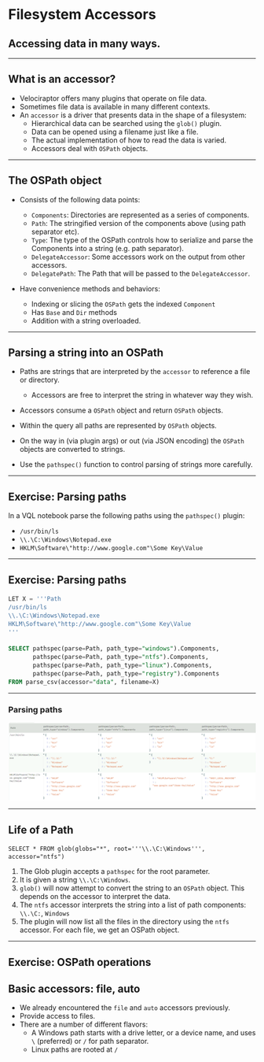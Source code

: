 <!-- .slide: class="title" -->

# Filesystem Accessors

## Accessing data in many ways.

---

<!-- .slide: class="content small-font" -->

## What is an accessor?

* Velociraptor offers many plugins that operate on file data.
* Sometimes file data is available in many different contexts.
* An `accessor` is a driver that presents data in the shape of a
  filesystem:
  * Hierarchical data can be searched using the `glob()` plugin.
  * Data can be opened using a filename just like a file.
  * The actual implementation of how to read the data is varied.
  * Accessors deal with `OSPath` objects.

---

<!-- .slide: class="content small-font" -->

## The OSPath object

* Consists of the following data points:
   * `Components`: Directories are represented as a series of
     components.
   * `Path`: The stringified version of the components above (using path separator etc).
   * `Type`: The type of the OSPath controls how to serialize and
     parse the Components into a string (e.g. path separator).
   * `DelegateAccessor`: Some accessors work on the output from other accessors.
   * `DelegatePath`: The Path that will be passed to the `DelegateAccessor`.

* Have convenience methods and behaviors:
   * Indexing or slicing the `OSPath` gets the indexed `Component`
   * Has `Base` and `Dir` methods
   * Addition with a string overloaded.

---

<!-- .slide: class="content small-font" -->
## Parsing a string into an OSPath

* Paths are strings that are interpreted by the `accessor` to
  reference a file or directory.
   * Accessors are free to interpret the string in whatever way they
     wish.

* Accessors consume a `OSPath` object and return `OSPath` objects.
* Within the query all paths are represented by `OSPath` objects.
* On the way in (via plugin args) or out (via JSON encoding) the
  `OSPath` objects are converted to strings.
* Use the `pathspec()` function to control parsing of strings more
  carefully.

---

<!-- .slide: class="content small-font" -->

## Exercise: Parsing paths

In a VQL notebook parse the following paths using the `pathspec()`
plugin:

* `/usr/bin/ls`
* `\\.\C:\Windows\Notepad.exe`
* `HKLM\Software\"http://www.google.com"\Some Key\Value`

---

<!-- .slide: class="content " -->

## Exercise: Parsing paths

```sql
LET X = '''Path
/usr/bin/ls
\\.\C:\Windows\Notepad.exe
HKLM\Software\"http://www.google.com"\Some Key\Value
'''

SELECT pathspec(parse=Path, path_type="windows").Components,
       pathspec(parse=Path, path_type="ntfs").Components,
       pathspec(parse=Path, path_type="linux").Components,
       pathspec(parse=Path, path_type="registry").Components
FROM parse_csv(accessor="data", filename=X)
```

---

<!-- .slide: class="full_screen_diagram" -->

### Parsing paths

![](parsing_paths.png)

---

<!-- .slide: class="content small-font" -->

## Life of a Path

```
SELECT * FROM glob(globs="*", root='''\\.\C:\Windows''', accessor="ntfs")
```

1. The Glob plugin accepts a `pathspec` for the root parameter.
2. It is given a string `\\.\C:\Windows`.
3. `glob()` will now attempt to convert the string to an `OSPath`
   object. This depends on the accessor to interpret the data.
4. The `ntfs` accessor interprets the string into a list of path
   components: `\\.\C:`, `Windows`
5. The plugin will now list all the files in the directory using the
   `ntfs` accessor. For each file, we get an OSPath object.

---

<!-- .slide: class="content small-font" -->

## Exercise: OSPath operations



<!-- .slide: class="content" -->

## Basic accessors: file, auto

* We already encountered the `file` and `auto` accessors previously.
* Provide access to files.
* There are a number of different flavors:
    * A Windows path starts with a drive letter, or a device name, and
      uses `\` (preferred) or `/` for path separator.
    * Linux paths are rooted at `/`

